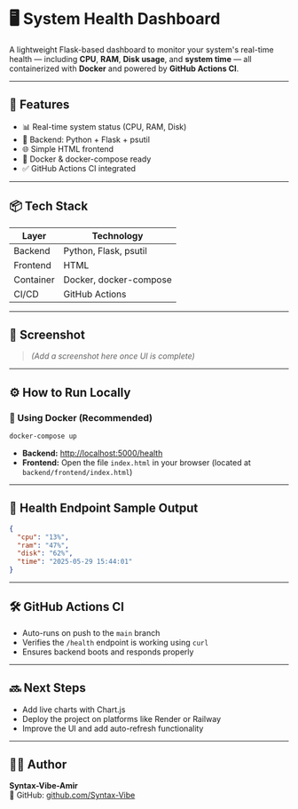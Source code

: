 # 🖥️ System Health Dashboard

A lightweight Flask-based dashboard to monitor your system's real-time health — including **CPU**, **RAM**, **Disk usage**, and **system time** — all containerized with **Docker** and powered by **GitHub Actions CI**.

---

## 🚀 Features

- 📊 Real-time system status (CPU, RAM, Disk)
- 🐍 Backend: Python + Flask + psutil
- 🌐 Simple HTML frontend
- 🐳 Docker & docker-compose ready
- ✅ GitHub Actions CI integrated

---

## 📦 Tech Stack

| Layer     | Technology             |
|-----------|------------------------|
| Backend   | Python, Flask, psutil  |
| Frontend  | HTML                   |
| Container | Docker, docker-compose |
| CI/CD     | GitHub Actions         |

---

## 📸 Screenshot

> *(Add a screenshot here once UI is complete)*

---

## ⚙️ How to Run Locally

### 🔧 Using Docker (Recommended)

```bash
docker-compose up
```

- **Backend:** [http://localhost:5000/health](http://localhost:5000/health)
- **Frontend:** Open the file `index.html` in your browser (located at `backend/frontend/index.html`)

---

## 🧪 Health Endpoint Sample Output

```json
{
  "cpu": "13%",
  "ram": "47%",
  "disk": "62%",
  "time": "2025-05-29 15:44:01"
}
```

---

## 🛠 GitHub Actions CI

- Auto-runs on push to the `main` branch
- Verifies the `/health` endpoint is working using `curl`
- Ensures backend boots and responds properly

---

## 🔜 Next Steps

- Add live charts with Chart.js
- Deploy the project on platforms like Render or Railway
- Improve the UI and add auto-refresh functionality

---

## 🧑‍💻 Author

**Syntax-Vibe-Amir**  
🔗 GitHub: [github.com/Syntax-Vibe](https://github.com/Syntax-Vibe)
